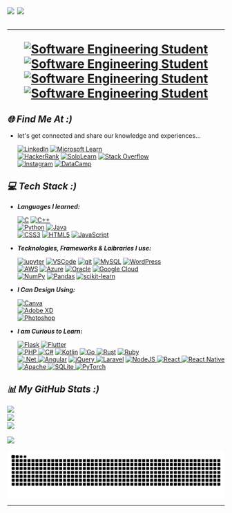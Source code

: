 <h1><img src="https://emojis.slackmojis.com/emojis/images/1531849430/4246/blob-sunglasses.gif?1531849430" width="50"/>
<img src="https://github.com/sciencepal/sciencepal/blob/master/assets/Hi.gif" width="50px">

---
    
<div align="center">
    <a href="https://git.io/typing-svg"><img src="https://readme-typing-svg.demolab.com?font=Courgette&color=4285F4&size=40&center=true&vCenter=true&width=600&&lines=HELLO+WORLD+:);" alt="Software Engineering Student"></a>
</div>
<div align="center">
    <a href="https://git.io/typing-svg"><img src="https://readme-typing-svg.demolab.com?font=Courgette&color=4285F4&size=40&center=true&vCenter=true&width=600&&lines=I'm+Khawlah+Alshubati;" alt="Software Engineering Student"></a>
</div>
<div align="center">
    <a href="https://git.io/typing-svg"><img src="https://readme-typing-svg.demolab.com?font=Courgette&color=4285F4&size=40&center=true&vCenter=true&width=600&&lines=studying+Software+Engineering;" alt="Software Engineering Student"></a>
</div>
<div align="center">
    <a href="https://git.io/typing-svg"><img src="https://readme-typing-svg.demolab.com?font=Courgette&color=4285F4&size=40&center=true&vCenter=true&width=600&&lines=I’m+interested+in+ML+and+AI;" alt="Software Engineering Student"></a>
</div>
 <!--
 <div align="center">
    <a href="https://git.io/typing-svg"><img src="https://readme-typing-svg.demolab.com?font=Courgette&color=4285F4&size=40&center=true&vCenter=true&width=600&&lines=HELLO+WORLD+:);I'm+Khawlah+Alshubati;studying+Software+Engineering;I’m+ interested+in+ML+and+AI;" alt="Software Engineering Student"></a>
</div>  -->



## *🌐 Find Me At :)*
 -  let's get connected and share our knowledge and experiences... 
 
       [![LinkedIn](https://img.shields.io/badge/LinkedIn-000000.svg?style=for-the-badge&logo=linkedin&logoColor=blue)](https://www.linkedin.com/in/khawlah-alshubati/) 
       [![Microsoft Learn](https://img.shields.io/badge/-Microsoft-000000?style=for-the-badge&logo=Microsoft&logoColor=blue)](https://learn.microsoft.com/en-us/users/khawlah-alshubati?wt.mc_id=studentamb_211042)<br>
       [![HackerRank](https://img.shields.io/badge/-Hackerrank-000000?style=for-the-badge&logo=hackerrank&logoColor=blue)](https://www.hackerrank.com/khawlahalshubat1) 
       [![SoloLearn](https://img.shields.io/badge/Sololearn-000000.svg?style=for-the-badge&logo=Sololearn&logoColor=blue)](https://www.sololearn.com/Profile/16067124/?ref=app)
       [![Stack Overflow](https://img.shields.io/badge/-Stackoverflow-000000?style=for-the-badge&logo=stack-overflow&logoColor=blue)](https://stackoverflow.com/users/16822259/khawlah) <br>
       [![Instagram](https://img.shields.io/badge/Instagram-000000.svg?style=for-the-badge&logo=Instagram&logoColor=blue)](https://www.instagram.com/kh0filtersphotography/)
        [![DataCamp](https://img.shields.io/badge/DataCamp-000000.svg?style=for-the-badge&logo=DataCamp&logoColor=blue)](https://www.datacamp.com/portfolio/khawlahAlshubati)
       

## *💻 Tech Stack :)*

- ***Languages I learned:***

  [![C](https://img.shields.io/badge/c-000000.svg?style=for-the-badge&logo=c&logoColor=blue)](https://www.bloodshed.net)
  [![C++](https://img.shields.io/badge/c++-000000.svg?style=for-the-badge&logo=c%2B%2B&logoColor=blue)](https://www.bloodshed.net) <br>
  [![Python](https://img.shields.io/badge/python-000000?style=for-the-badge&logo=python&logoColor=blue)](https://www.python.org)
  [![Java](https://img.shields.io/badge/java-000000.svg?style=for-the-badge&logo=java&logoColor=blue)](https://www.java.com) <br>
  [![CSS3](https://img.shields.io/badge/css3-000000.svg?style=for-the-badge&logo=css3&logoColor=blue)](https://en.wikipedia.org/wiki/CSS)
  [![HTML5](https://img.shields.io/badge/html5-000000.svg?style=for-the-badge&logo=html5&logoColor=blue)](https://en.wikipedia.org/wiki/HTML5)
  [![JavaScript](https://img.shields.io/badge/javascript-000000.svg?style=for-the-badge&logo=javascript&logoColor=blue)](https://www.javascript.com)<br>


- ***Tecknologies, Frameworks & Laibraries I use:***

   [![jupyter](https://img.shields.io/badge/Jupyter-000000.svg?&style=for-the-badge&logo=Jupyter&logoColor=blue)](https://jupyter.org)
   [![VSCode](https://img.shields.io/badge/VSCode-000000.svg?&style=for-the-badge&logo=Visual-Studio-Code&logoColor=blue)](https://code.visualstudio.com)
   [![git](https://img.shields.io/badge/Git-000000?style=for-the-badge&logo=git&logoColor=blue)](https://git-scm.com)
   [![MySQL](https://img.shields.io/badge/mysql-000000.svg?style=for-the-badge&logo=mysql&logoColor=blue)](https://www.mysql.com)
   [![WordPress](https://img.shields.io/badge/WordPress-000000.svg?style=for-the-badge&logo=WordPress&logoColor=blue)](https://www.mysql.com)<br>
   [![AWS](https://img.shields.io/badge/AWS-000000.svg?style=for-the-badge&logo=amazon-aws&logoColor=blue)](https://aws.amazon.com) 
   [![Azure](https://img.shields.io/badge/azure-000000.svg?style=for-the-badge&logo=azure-devops&logoColor=blue)](https://azure.microsoft.com)
   [![Oracle](https://img.shields.io/badge/Oracle-000000?style=for-the-badge&logo=oracle&logoColor=blue)](https://www.oracle.com) 
   [![Google Cloud](https://img.shields.io/badge/Google%20Cloud-000000.svg?style=for-the-badge&logo=google-cloud&logoColor=blue)](https://cloud.google.com) <br>
   [![NumPy](https://img.shields.io/badge/numpy-000000.svg?style=for-the-badge&logo=numpy&logoColor=blue)](https://numpy.org) 
   [![Pandas](https://img.shields.io/badge/pandas-000000.svg?style=for-the-badge&logo=pandas&logoColor=blue)](https://pandas.pydata.org)
   [![scikit-learn](https://img.shields.io/badge/scikit--learn-000000.svg?style=for-the-badge&logo=scikit-learn&logoColor=blue)](https://scikit-learn.org) <br>
  
   


- ***I Can Design Using:*** 

   [![Canva](https://img.shields.io/badge/Canva-000000.svg?style=for-the-badge&logo=Canva&logoColor=blue)](https://www.canva.com) <br>
   [![Adobe XD](https://img.shields.io/badge/Adobe-000000?style=for-the-badge&logo=Adobe%20XD&logoColor=blue)](https://www.adobe.com/cy_en/products/xd.html)<br>
   [![Photoshop](https://img.shields.io/badge/photoshop-000000.svg?style=for-the-badge&logo=adobephotoshop&logoColor=blue)](https://www.adobe.com/cy_en/products/photoshop.html) <br>

- ***I am Curious to Learn:*** 

    [![Flask](https://img.shields.io/badge/flask-000000.svg?style=for-the-badge&logo=flask&logoColor=blue)](https://flask.palletsprojects.com)
    [![Flutter](https://img.shields.io/badge/Flutter-000000.svg?style=for-the-badge&logo=Flutter&logoColor=blue)](https://flutter.dev/)<br> 
    [![PHP](https://img.shields.io/badge/php-000000.svg?style=for-the-badge&logo=php&logoColor=blue) ](https://www.php.net)
    [![C#](https://img.shields.io/badge/c%23-000000.svg?style=for-the-badge&logo=c-sharp&logoColor=blue)](https://learn.microsoft.com/en-us/dotnet/csharp)
    [![Kotlin](https://img.shields.io/badge/kotlin-000000.svg?style=for-the-badge&logo=kotlin&logoColor=blue)](https://kotlinlang.org)
    [![Go](https://img.shields.io/badge/go-000000.svg?style=for-the-badge&logo=go&logoColor=blue) ](https://go.dev)
    [![Rust](https://img.shields.io/badge/rust-000000.svg?style=for-the-badge&logo=rust&logoColor=blue)](https://www.rust-lang.org)
    [![Ruby](https://img.shields.io/badge/ruby-000000.svg?style=for-the-badge&logo=ruby&logoColor=blue) ](https://www.ruby-lang.org)<br>
    [![.Net](https://img.shields.io/badge/.NET-000000?style=for-the-badge&logo=.net&logoColor=blue) ](https://dotnet.microsoft.com/en-us)
    [![Angular](https://img.shields.io/badge/angular-000000.svg?style=for-the-badge&logo=angular&logoColor=blue)](https://angular.io) 
    [![jQuery](https://img.shields.io/badge/jquery-000000.svg?style=for-the-badge&logo=jquery&logoColor=blue) ](https://jquery.com)
    [![Laravel](https://img.shields.io/badge/laravel-000000.svg?style=for-the-badge&logo=laravel&logoColor=blue)](https://laravel.com) 
    [![NodeJS](https://img.shields.io/badge/node.js-000000?style=for-the-badge&logo=node.js&logoColor=blue) ](https://nodejs.org)
    [![React](https://img.shields.io/badge/react-000000.svg?style=for-the-badge&logo=react&logoColor=blue) ](https://reactjs.org)
    [![React Native](https://img.shields.io/badge/react_native-000000.svg?style=for-the-badge&logo=react&logoColor=blue)](https://reactnative.dev) 
    [![Apache](https://img.shields.io/badge/apache-000000.svg?style=for-the-badge&logo=apache&logoColor=blue) ](https://www.apache.org)
    [![SQLite](https://img.shields.io/badge/sqlite-000000.svg?style=for-the-badge&logo=sqlite&logoColor=blue) ](https://www.sqlite.org/index.html)
    [![PyTorch](https://img.shields.io/badge/PyTorch-000000.svg?style=for-the-badge&logo=PyTorch&logoColor=blue)](https://pytorch.org)<br>
    
    


## *📊 My GitHub Stats :)*

  <!-- ![](https://github-readme-stats.vercel.app/api?username=alshubati99&theme=material-palenight&hide_border=false&include_all_commits=true&count_private=true)<br/>
  ![](https://github-readme-streak-stats.herokuapp.com/?user=alshubati99&theme=material-palenight&hide_border=false)<br/> -->
<img src="https://github-readme-stats.vercel.app/api?username=alshubati99&show_icons=true&theme=github_dark"> <br>
<img src="https://github-readme-streak-stats.herokuapp.com?user=alshubati99&theme=github-dark-blue&date_format=M%20j%5B%2C%20Y%5D"> <br>
![](https://github-readme-stats.vercel.app/api/top-langs/?username=alshubati99&theme=github_dark&hide_border=false&include_all_commits=true&count_private=true&layout=compact)

<!-- ## *✍️ Dev Ramdon Qoutes :)*

![](https://quotes-github-readme.vercel.app/api?type=horizontal&theme=dracula) 
------------------------------------------------------------------------------------------------------------- -->
[![](https://visitcount.itsvg.in/api?id=alshubati99&icon=2&color=1)](https://visitcount.itsvg.in)

<p align="center">
<img src="https://github.com/VishwaGauravIn/VishwaGauravIn/blob/output/github-contribution-grid-snake.svg">
</p>


  


---

    

